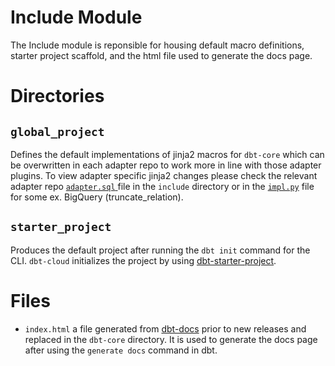 # Include Module

The Include module is reponsible for housing default macro definitions, starter project scaffold, and the html file used to generate the docs page.

# Directories

## `global_project`
Defines the default implementations of jinja2 macros for `dbt-core` which can be overwritten in each adapter repo to work more in line with those adapter plugins. To view adapter specific jinja2 changes please check the relevant adapter repo [`adapter.sql` ](https://github.com/dbt-labs/dbt-bigquery/blob/main/dbt/include/bigquery/macros/adapters.sql) file in the `include` directory or in the [`impl.py`](https://github.com/dbt-labs/dbt-bigquery/blob/main/dbt/adapters/bigquery/impl.py) file for some ex. BigQuery (truncate_relation).

## `starter_project`
Produces the default project after running the `dbt init` command for the CLI. `dbt-cloud` initializes the project by using [dbt-starter-project](https://github.com/dbt-labs/dbt-starter-project).


# Files
 - `index.html` a file generated from [dbt-docs](https://github.com/dbt-labs/dbt-docs) prior to new releases and replaced in the `dbt-core` directory. It is used to generate the docs page after using the `generate docs` command in dbt.
